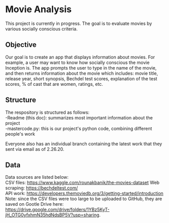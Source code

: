 # Movie Analysis
This project is currently in progress. The goal is to evaluate movies by various socially conscious criteria. 

## Objective  
Our goal is to create an app that displays information about movies. For example, a user may want to know how socially conscious the movie Inception is. The app prompts the user to type in the name of the movie, and then returns information about the movie which includes: movie title, release year, short synopsis, Bechdel test scores, explanation of the test scores, % of cast that are women, ratings, etc.

## Structure  
The respository is structured as follows:  
-Readme (this doc): summarizes most important information about the project    
-mastercode.py: this is our project's python code, combining different people's work 
  
Everyone also has an individual branch containing the latest work that they sent via email as of 2.26.20.

## Data  
Data sources are listed below:  
CSV files: https://www.kaggle.com/rounakbanik/the-movies-dataset 
Web scraping: https://bechdeltest.com/  
API work: https://developers.themoviedb.org/3/getting-started/introduction  
Note: since the CSV files were too large to be uploaded to GitHub, they are saved on Gootle Drive here: https://drive.google.com/drive/folders/1YBz5KyT-jH_OTG0yfxhmN35hdNdsBP5V?usp=sharing.

